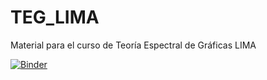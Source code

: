 # TEG_LIMA
Material para el curso de Teoría Espectral de Gráficas LIMA


[![Binder](https://mybinder.org/badge_logo.svg)](https://mybinder.org/v2/gh/plumeriopipichas/TEG_LIMA_2021/blob/TEG_2022/main)
